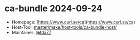 # ca-bundle 2024-09-24
 - Homepage: [https://www.curl.se/ca](https://www.curl.se/ca)
 - Host-Tool: [master/make/host-tools/ca-bundle-host/](https://github.com/Freetz-NG/freetz-ng/tree/master/make/host-tools/ca-bundle-host/)
 - Maintainer: [@fda77](https://github.com/fda77)

